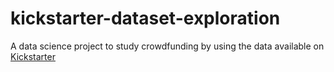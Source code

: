 # kickstarter-dataset-exploration

A data science project to study crowdfunding by using the data available on <a href="https://www.kickstarter.com/" target="_blank">Kickstarter</a>
